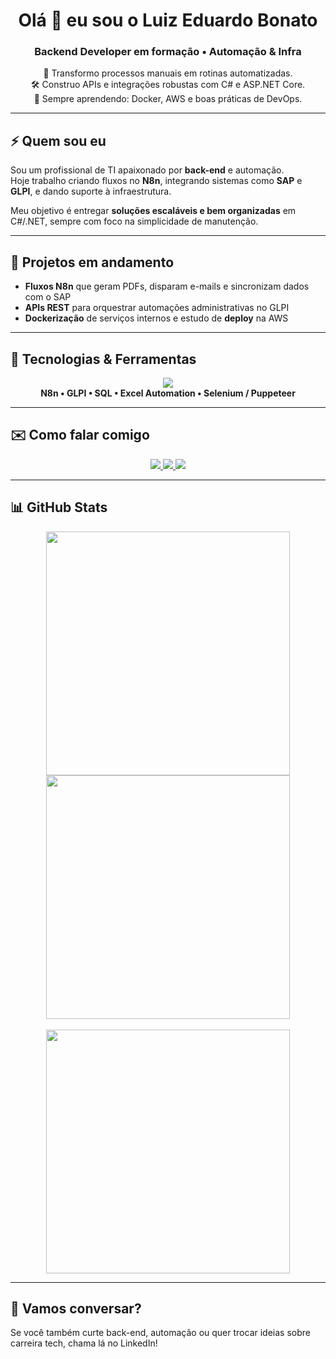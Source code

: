 <!-- Backend Developer | C# • .NET • APIs | Automação (N8n, GLPI) -->

<h1 align="center">Olá 👋 eu sou o Luiz Eduardo Bonato</h1>
<h3 align="center">Backend Developer em formação • Automação & Infra</h3>

<p align="center">
  🎯 Transformo processos manuais em rotinas automatizadas.<br>
  🛠️ Construo APIs e integrações robustas com C# e ASP.NET Core.<br>
  🚀 Sempre aprendendo: Docker, AWS e boas práticas de DevOps.
</p>

---

## ⚡️ Quem sou eu
Sou um profissional de TI apaixonado por **back-end** e automação.  
Hoje trabalho criando fluxos no **N8n**, integrando sistemas como **SAP** e **GLPI**, e dando suporte à infraestrutura.

Meu objetivo é entregar **soluções escaláveis e bem organizadas** em C#/.NET, sempre com foco na simplicidade de manutenção.

---

## 🔨 Projetos em andamento
- **Fluxos N8n** que geram PDFs, disparam e-mails e sincronizam dados com o SAP  
- **APIs REST** para orquestrar automações administrativas no GLPI  
- **Dockerização** de serviços internos e estudo de **deploy** na AWS

---

## 🧰 Tecnologias & Ferramentas
<p align="center">
  <img src="https://skillicons.dev/icons?i=dotnet,csharp,python,docker,aws,github,git,vscode" /><br>
  <b>N8n • GLPI • SQL • Excel Automation • Selenium / Puppeteer</b>
</p>

---

## ✉️ Como falar comigo
<p align="center">
  <a href="mailto:luizeduardo.bonato@outlook.com">
    <img src="https://img.shields.io/badge/E-mail-0078D4?style=for-the-badge&logo=microsoft-outlook&logoColor=white"/>
  </a>
  <a href="https://www.linkedin.com/in/luizbonato/" target="_blank">
    <img src="https://img.shields.io/badge/LinkedIn-0A66C2?style=for-the-badge&logo=linkedin&logoColor=white"/>
  </a>
  <a href="https://luizbonato.github.io/portfolio/Index.html" target="_blank">
    <img src="https://img.shields.io/badge/Portfólio-FF5722?style=for-the-badge&logo=vercel&logoColor=white"/>
  </a>
</p>

---

## 📊 GitHub Stats
<p align="center">
  <img width=390 src="https://streak-stats.demolab.com/?user=luizbonato&theme=react&border_radius=10" />
  <img width=390 src="https://github-readme-stats.vercel.app/api?username=luizbonato&show_icons=true&theme=react&border_radius=10" />
  <br><br>
  <img width=390 src="https://github-readme-stats.vercel.app/api/top-langs/?username=luizbonato&layout=compact&theme=react&border_radius=10"/>
</p>

---

## 🤝 Vamos conversar?
Se você também curte back-end, automação ou quer trocar ideias sobre carreira tech, chama lá no LinkedIn!
